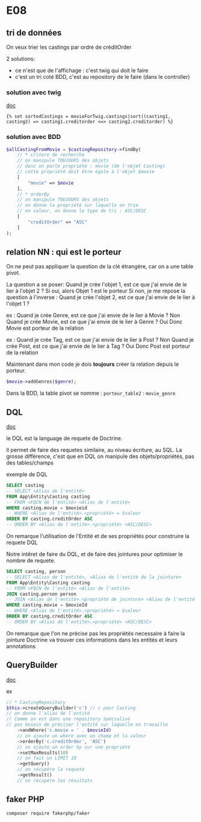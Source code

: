 # E08

## tri de données

On veux trier les castings par ordre de créditOrder

2 solutions:

* ce n'est que de l'affichage : c'est twig qui doit le faire
* c'est un tri coté BDD, c'est au repository de le faire (dans le controller)

### solution avec twig

[doc](https://twig.symfony.com/doc/3.x/filters/sort.html)

```twig
{% set sortedCastings = movieForTwig.castings|sort((casting1, casting2) => casting1.creditorder <=> casting2.creditorder) %}
```

### solution avec BDD

```php
$allCastingFromMovie = $castingRepository->findBy(
    // * critere de recherche
    // on manipule TOUJOURS des objets
    // donc on parle propriété : movie (de l'objet Casting)
    // cette propriété doit être égale à l'objet $movie
    [
        "movie" => $movie
    ],
    // * orderBy
    // on manipule TOUJOURS des objets
    // on donne la propriété sur laquelle on trie
    // en valeur, on donne le type de tri : ASC/DESC
    [
        "creditOrder" => "ASC"
    ]
);
```

## relation NN : qui est le porteur

On ne peut pas appliquer la question de la clé étrangère, car on a une table pivot.

La question a se poser:
Quand je crée l'objet 1, est ce que j'ai envie de le lier à l'objet 2 ?
Si oui, alors Objet 1 est le porteur
Si non, je me repose la question à l'inverse :
Quand je crée l'objet 2, est ce que j'ai envie de le lier à l'objet 1 ?

ex :
Quand je crée Genre, est ce que j'ai envie de le lier à Movie ?
Non
Quand je crée Movie, est ce que j'ai envie de le lier à Genre ?
Oui
Donc Movie est porteur de la relation

ex :
Quand je crée Tag, est ce que j'ai envie de le lier à Post ?
Non
Quand je crée Post, est ce que j'ai envie de le lier à Tag ?
Oui
Donc Post est porteur de la relation

Maintenant dans mon code je dois **toujours** créer la relation depuis le porteur.

```php
$movie->addGenres($genre);
```

Dans la BDD, la table pivot se nomme : `porteur_table2` : `movie_genre`

## DQL

[doc](https://www.doctrine-project.org/projects/doctrine-orm/en/2.14/reference/dql-doctrine-query-language.html#select-queries)

le DQL est la language de requete de Doctrine.

Il permet de faire des requetes similaire, au niveau écriture, au SQL.
La grosse différence, c'est que en DQL on manipule des objets/propriétés, pas des tables/champs

exemple de DQL

```SQL
SELECT casting 
-- SELECT <Alias de l'entité>
FROM App\Entity\Casting casting 
-- FROM <FQCN de l'entité> <Alias de l'entité>
WHERE casting.movie = $movieid
-- WHERE <Alias de l'entité>.<propriété> = $valeur
ORDER BY casting.creditOrder ASC
-- ORDER BY <Alias de l'entité>.<propriété> <ASC/DESC>
```

On remarque l'utilisation de l'Entité et de ses propriétés pour construire la requete DQL

Notre intêret de faire du DQL, et de faire des jointures pour optimiser le nombre de requete.

```sql
SELECT casting, person
-- SELECT <Alias de l'entité>, <Alias de l'entité de la jointure>
FROM App\Entity\Casting casting 
-- FROM <FQCN de l'entité> <Alias de l'entité>
JOIN casting.person person
-- JOIN <Alias de l'entité>.<propriété de jointure> <Alias de l'entité de la jointure>
WHERE casting.movie = $movieId 
-- WHERE <Alias de l'entité>.<propriété> = $valeur
ORDER BY casting.creditOrder ASC
-- ORDER BY <Alias de l'entité>.<propriété> <ASC/DESC>
```

On remarque que l'on ne précise pas les propriétés necessaire à faire la jointure
Doctrine va trouver ces informations dans les entités et leurs annotations

## QueryBuilder

[doc](https://www.doctrine-project.org/projects/doctrine-orm/en/2.14/reference/query-builder.html#the-querybuilder)

ex

```php
// * CastingRepository
$this->createQueryBuilder('c') // c pour Casting
// on donne l'alias de l'entité
// Comme on est dans une repository Spécialisé
// pas besoin de préciser l'entité sur laquelle on travaille
    ->andWhere('c.movie = ' . $movieId)
    // on ajoute un where avec un champ et la valeur
    ->orderBy('c.creditOrder', 'ASC')
    // on ajoute un order by sur une propriété
    ->setMaxResults(10)
    // on fait un LIMIT 10
    ->getQuery()
    // on récupère la requete
    ->getResult()
    // on récupère les résultats
```

## faker PHP

```bash
composer require fakerphp/faker
```